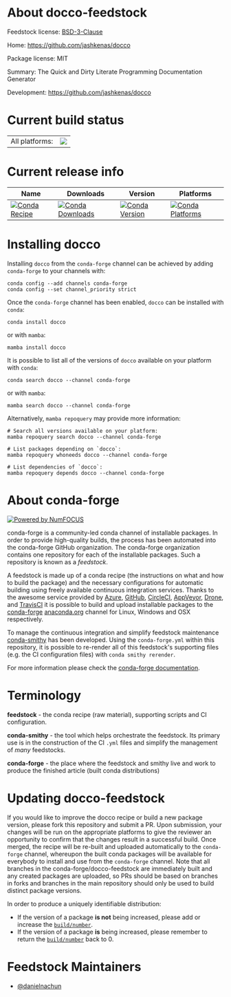 About docco-feedstock
=====================

Feedstock license: [BSD-3-Clause](https://github.com/conda-forge/docco-feedstock/blob/main/LICENSE.txt)

Home: https://github.com/jashkenas/docco

Package license: MIT

Summary: The Quick and Dirty Literate Programming Documentation Generator

Development: https://github.com/jashkenas/docco

Current build status
====================


<table><tr><td>All platforms:</td>
    <td>
      <a href="https://dev.azure.com/conda-forge/feedstock-builds/_build/latest?definitionId=24415&branchName=main">
        <img src="https://dev.azure.com/conda-forge/feedstock-builds/_apis/build/status/docco-feedstock?branchName=main">
      </a>
    </td>
  </tr>
</table>

Current release info
====================

| Name | Downloads | Version | Platforms |
| --- | --- | --- | --- |
| [![Conda Recipe](https://img.shields.io/badge/recipe-docco-green.svg)](https://anaconda.org/conda-forge/docco) | [![Conda Downloads](https://img.shields.io/conda/dn/conda-forge/docco.svg)](https://anaconda.org/conda-forge/docco) | [![Conda Version](https://img.shields.io/conda/vn/conda-forge/docco.svg)](https://anaconda.org/conda-forge/docco) | [![Conda Platforms](https://img.shields.io/conda/pn/conda-forge/docco.svg)](https://anaconda.org/conda-forge/docco) |

Installing docco
================

Installing `docco` from the `conda-forge` channel can be achieved by adding `conda-forge` to your channels with:

```
conda config --add channels conda-forge
conda config --set channel_priority strict
```

Once the `conda-forge` channel has been enabled, `docco` can be installed with `conda`:

```
conda install docco
```

or with `mamba`:

```
mamba install docco
```

It is possible to list all of the versions of `docco` available on your platform with `conda`:

```
conda search docco --channel conda-forge
```

or with `mamba`:

```
mamba search docco --channel conda-forge
```

Alternatively, `mamba repoquery` may provide more information:

```
# Search all versions available on your platform:
mamba repoquery search docco --channel conda-forge

# List packages depending on `docco`:
mamba repoquery whoneeds docco --channel conda-forge

# List dependencies of `docco`:
mamba repoquery depends docco --channel conda-forge
```


About conda-forge
=================

[![Powered by
NumFOCUS](https://img.shields.io/badge/powered%20by-NumFOCUS-orange.svg?style=flat&colorA=E1523D&colorB=007D8A)](https://numfocus.org)

conda-forge is a community-led conda channel of installable packages.
In order to provide high-quality builds, the process has been automated into the
conda-forge GitHub organization. The conda-forge organization contains one repository
for each of the installable packages. Such a repository is known as a *feedstock*.

A feedstock is made up of a conda recipe (the instructions on what and how to build
the package) and the necessary configurations for automatic building using freely
available continuous integration services. Thanks to the awesome service provided by
[Azure](https://azure.microsoft.com/en-us/services/devops/), [GitHub](https://github.com/),
[CircleCI](https://circleci.com/), [AppVeyor](https://www.appveyor.com/),
[Drone](https://cloud.drone.io/welcome), and [TravisCI](https://travis-ci.com/)
it is possible to build and upload installable packages to the
[conda-forge](https://anaconda.org/conda-forge) [anaconda.org](https://anaconda.org/)
channel for Linux, Windows and OSX respectively.

To manage the continuous integration and simplify feedstock maintenance
[conda-smithy](https://github.com/conda-forge/conda-smithy) has been developed.
Using the ``conda-forge.yml`` within this repository, it is possible to re-render all of
this feedstock's supporting files (e.g. the CI configuration files) with ``conda smithy rerender``.

For more information please check the [conda-forge documentation](https://conda-forge.org/docs/).

Terminology
===========

**feedstock** - the conda recipe (raw material), supporting scripts and CI configuration.

**conda-smithy** - the tool which helps orchestrate the feedstock.
                   Its primary use is in the construction of the CI ``.yml`` files
                   and simplify the management of *many* feedstocks.

**conda-forge** - the place where the feedstock and smithy live and work to
                  produce the finished article (built conda distributions)


Updating docco-feedstock
========================

If you would like to improve the docco recipe or build a new
package version, please fork this repository and submit a PR. Upon submission,
your changes will be run on the appropriate platforms to give the reviewer an
opportunity to confirm that the changes result in a successful build. Once
merged, the recipe will be re-built and uploaded automatically to the
`conda-forge` channel, whereupon the built conda packages will be available for
everybody to install and use from the `conda-forge` channel.
Note that all branches in the conda-forge/docco-feedstock are
immediately built and any created packages are uploaded, so PRs should be based
on branches in forks and branches in the main repository should only be used to
build distinct package versions.

In order to produce a uniquely identifiable distribution:
 * If the version of a package **is not** being increased, please add or increase
   the [``build/number``](https://docs.conda.io/projects/conda-build/en/latest/resources/define-metadata.html#build-number-and-string).
 * If the version of a package **is** being increased, please remember to return
   the [``build/number``](https://docs.conda.io/projects/conda-build/en/latest/resources/define-metadata.html#build-number-and-string)
   back to 0.

Feedstock Maintainers
=====================

* [@danielnachun](https://github.com/danielnachun/)


